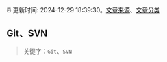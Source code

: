 :alarm_clock: 更新时间: 2024-12-29 18:39:30。[文章来源](/README.md)、[文章分类](/TAGS.md)

## Git、SVN


> 关键字：`Git`、`SVN`



